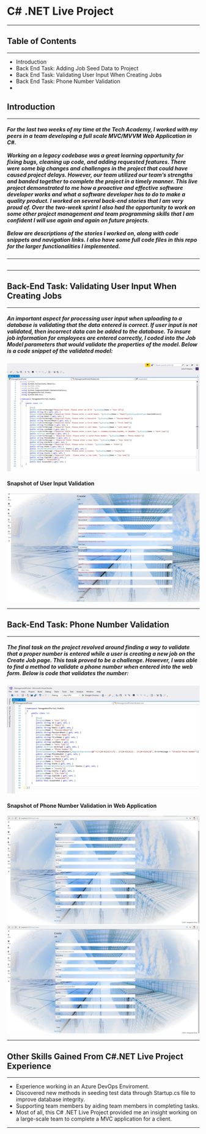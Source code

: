 <h1>C# .NET Live Project</h1>
<hr>
<h2>Table of Contents</h2>
<hr>
<ul>
  <li><a href="https://github.com/JRA2880/Live_Project/blob/master/README.md#introduction" alt=""></a>Introduction</li>
  <li><a href="https://github.com/JRA2880/Live_Project/blob/master/README.md#back-end-task-validating-user-input-when-creating-jobs" alt=""></a>Back End Task: Adding Job Seed Data to Project</li>
  <li><a href="https://github.com/JRA2880/Live_Project/blob/master/README.md#back-end-task-validating-user-input-when-creating-jobs" alt=""></a>Back End Task: Validating User Input When Creating Jobs</li>
  <li><a href="https://github.com/JRA2880/Live_Project/blob/master/README.md#back-end-task-phone-number-validation" alt=""></a>
    Back End Task: Phone Number Validation
  </li>
  <li><a href="https://github.com/JRA2880/Live_Project/blob/master/README.md#other-skills-gained-from-cnet-live-project-experience" alt=""></a></li>
</ul>
<h2 id="Introduction">Introduction</h2>
<hr>
<h5>
For the last two weeks of my time  at the Tech Academy, I worked with my peers in a team developing a full scale MVC/MVVM Web Application in C#.  
<br>
<br>
Working on a legacy codebase was a great learning opportunity for fixing bugs, cleaning up code, and adding requested features. 
There were some big changes and challenges in the project that could have caused project delays.  
However, our team utilized our team’s strengths and banded together to complete the project in a timely manner.  
This live project demonstrated to me how a proactive and effective software developer works and what a software developer has to do 
to make a quality product. I worked on several back-end stories that I am very proud of.  
Over the two-week sprint I also had the opportunity to work on some other project management and team programming skills 
that  I am confident I will use again and again on future projects.  
<br>
<br>
Below are descriptions of the stories I worked on, along with code snippets and navigation links. 
I also have some full code files in this repo for the larger functionalities I implemented.
</h5>
<hr>
<h2 id="BE-Task-1>Back-End Task: Adding Job Seed Data to the Project</h2>
<hr>
<h5>
A major task for this live project was creating a way to seed test data to the database.  
This was a challenging back-end task because to ensure that the data would take over multiple migrations of the database, 
the seed data had to be integrated into the startup procedure when the web application first runs instead of in the Migrations Folder 
in the configuration file as is typically done with a MVC web application. 
Below is a snippet of the code that I created to solve this problem, and provide way to seed the database to ensure database migration integrity. 
</h5>
<h3>Method used in Startup.cs file to seed data to database:</h3>
<code>
  private void addDataToTables()
        {
            ApplicationDbContext context = new ApplicationDbContext();

            var jobs = new List<Job>
            {
                   new Job
                     {
                        Id = "101",
                        Email = "john.irons@companyname.com",
                        PasswordHash = "**********",
                        FirstName = "John",
                        LastName = "Irons",
                        WorkType = WorkType.Leadman,
                        PhoneNumber = "703-212-6573",
                        UserRole = "Wielder",
                        Suspended = false,
                        State = "Arizona",
                        County = "Yuma",
                        ZipCode = "58392",
                     },
                   new Job
                       {
                         Id = "201",
                         Email = "roberto.tran@companyname.com",
                         PasswordHash = "**********",
                         FirstName = "Roberto",
                         LastName = "Tran",
                         WorkType = WorkType.Foreman,
                         PhoneNumber = "424-369-1256",
                         UserRole = "Construction Manager",
                         Suspended = false,
                         State = "Florida",
                         County = "Orange",
                         ZipCode = "32819"
                        },
                  new Job
                        {
                            Id = "301",
                            Email = "bruce.wayne@companyname.com",
                            PasswordHash = "**********",
                            FirstName = "Bruce",
                            LastName = "Wayne",
                            WorkType = WorkType.ExpMBA,
                            PhoneNumber = "212-720-2071",
                            UserRole = "Senior Executive",
                            Suspended = false,
                            State = "New York",
                            County = "Gotham",
                            ZipCode = "53540"
                        }, 
                  new Job
                        {
                           Id = "401",
                            Email = "diania.prince@companyname.com",
                            PasswordHash = "**********",
                            FirstName = "Diana",
                            LastName = "Prince",
                            WorkType = WorkType.NewMBA,
                            PhoneNumber = "351-639-5488",
                            UserRole = "Corporate Lawyer",
                            Suspended = false,
                            State = "California",
                            County = "Cisco",
                            ZipCode = "53540"
                        }, 
                  new Job
                        {
                           Id = "501",
                            Email = "richard.parker@companyname.com",
                            PasswordHash = "**********",
                            FirstName = "Richard",
                            LastName = "Parker",
                            WorkType = WorkType.Foreman,
                            PhoneNumber = "963-675-1259",
                            UserRole = "Land Surveyour",
                            Suspended = false,
                            State = "Oregon",
                            County = "Klamath",
                            ZipCode = "97601"
                        }
            };
            jobs.ForEach(s => context.Jobs.AddOrUpdate(p => p.LastName, s));
            try
            {
                context.SaveChanges();
            }
            catch (System.Data.Entity.Validation.DbEntityValidationException ex)
            {
                var errorMessages = ex.EntityValidationErrors.SelectMany(x => x.ValidationErrors).Select(x => x.ErrorMessage);
                //Join the list to a single string. 
                var fullErrorMessage = string.Join("; ", errorMessages);
                throw new Exception(fullErrorMessage);
            }
        }
</code>
<h4>Snapshot of seed data in MVC Web Application</h4>
<img src="./images/Slide2.JPG" alt="Job Seed Data in Application"/>
<hr>
<h2 id="BE-Task-2">Back-End Task: Validating User Input When Creating Jobs</h2>
<hr>
<h5>
An important aspect for processing user input when uploading to a database is validating that the data entered is correct.  
If user input is not validated, then incorrect data can be added to the database.  To insure job information for employees are entered correctly, I coded into the Job Model parameters that would validate the properties of the model.  
Below is a code snippet of the validated model:
</h5>
<img src="./images/Slide6.JPG" alt="Job Validation Model"/>
<h4>Snapshot of User Input Validation</h4>
<img src="./images/Slide1.JPG" alt="User Input Validation"/>
<br>
<hr>
<h2 id="BE-Task-3">Back-End Task: Phone Number Validation</h2>
<hr>
<h5>
The final task on the project revolved around finding a way to validate that a proper number is entered while a user is creating a new job on the Create Job page. This task proved to be a challenge.  However, I was able to find a method to validate a phone number when entered into the web form.  Below is code that validates the number:
</h5>
<img src="./images/Slide7.JPG" alt="Phone Number Validation"/>
<br>
<h4>Snapshot of Phone Number Validation in Web Application</h4>
<img src="./images/Slide3.JPG" alt="Phone Number Validation Test 1"/>
<br>
<img src="./images/Slide4.JPG" alt="Phone Number Validation Test 2"/>
<br>
<hr>
<h2>Other Skills Gained From C#.NET Live Project Experience</h2>
<hr>
<ul>
  <li>
    Experience working in an Azure DevOps Enviroment.
  </li>
  <li>
    Discovered new methods in seeding test data through Startup.cs file to improve database integrity.
  </li>
  <li>
    Supporting team members by aiding team members in completing tasks.
  </li>
  <li>
    Most of all, this C# .NET Live Project provided me an insight working on a large-scale team to complete a MVC application for a client.
  </li>
</ul>
<hr>

